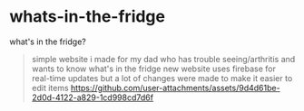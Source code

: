 # whats-in-the-fridge
what's in the fridge?
> simple website i made for my dad who has trouble seeing/arthritis and wants to know what's in the fridge
> new website uses firebase for real-time updates but a lot of changes were made to make it easier to edit items
>https://github.com/user-attachments/assets/9d4d61be-2d0d-4122-a829-1cd998cd7d6f
